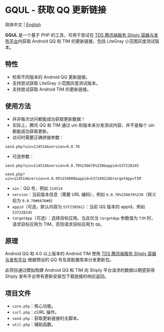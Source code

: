 # GQUL - 获取 QQ 更新链接

简体中文 | [English](README_EN.md)

**GQUL** 是一个基于 PHP 的工具，可用于尝试在 [TDS 腾讯端服务 Shiply 容器与发布平台](https://shiply.tds.qq.com/)内获取 Android QQ 和 TIM 的更新链接，包括 LiteGray 小范围灰度测试版本。

## 特性

- 检索不同版本的 Android QQ 更新链接。
- 支持尝试获取 LiteGray 小范围灰度测试版本。
- 支持尝试获取 Android TIM 的更新链接。

## 使用方法

- 并非每次访问都能成功获取更新数据！
- 实际上，腾讯 QQ 和 TIM 通过 uin 和版本来分发测试内容，并不是每个 uin 都能成功获取更新。
- 访问时需要正确拼接参数：

```get
send.php?uin=114514&version=9.0.70
```

- 可选参数：

```get
send.php?uin=114514&version=9.0.70%236676%230&appid=537228245
```

```get
send.php?uin=114514&version=4.0.95%234008&appid=537249218&targetApp=TIM
```

- `uin`：QQ 号，例如 `114514`
- `version`：当前版本信息（需要 URL 编码），例如 `9.0.70%236676%230`（转义前为 `9.0.70#6676#0`）
- `appid`（可选，默认内容为 `537230561`）：当前 QQ 版本的 appid，例如 `537228245`
- `targetApp`（可选）：选择目标应用。当且仅当 `targetApp` 参数值为 `TIM` 时，请求目标应用为 TIM，否则请求目标应用为 `QQ`。

## 原理

Android QQ 和 4.0 以上版本的 Android TIM 使用 [TDS 腾讯端服务 Shiply 容器与发布平台](https://shiply.tds.qq.com/) 根据预设的 QQ 号及其配置库来分发更新包。

此项目通过模拟构建 Android QQ 和 TIM 向 Shiply 平台请求的数据以期望获得 Shiply 发布平台带有更新安装包下载链接的响应返回。

## 项目文件

- `core.php`：核心功能。
- `curl.php`：cURL 操作。
- `send.php`：获取更新链接的主脚本。
- `util.php`：辅助函数。

